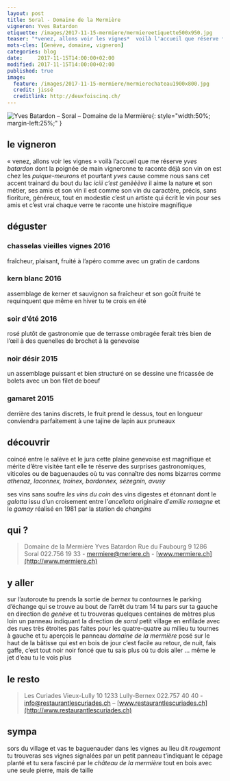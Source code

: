 ```yaml
---
layout: post
title: Soral - Domaine de la Mermière
vigneron: Yves Batardon
etiquette: /images/2017-11-15-mermiere/mermiereetiquette500x950.jpg
teaser: "*venez, allons voir les vignes*  voilà l'accueil que réserve *yves batardon* dont la poignée de main vigneronne te raconte déjà son vin"
mots-cles: [Genève, domaine, vigneron]
categories: blog
date:     2017-11-15T14:00:00+02:00
modified: 2017-11-15T14:00:00+02:00
published: true 
image:
  feature: /images/2017-11-15-mermiere/mermierechateau1900x800.jpg
  credit: jissé
  creditlink: http://deuxfoiscinq.ch/
---
```


![Yves Batardon – Soral – Domaine de la Mermière][i1]{: style="width:50%; margin-left:25%;" }

[i1]: ../../images/2017-11-15-mermiere/mermierevigneron1000x1800.jpg

## le vigneron
« venez, allons voir les vignes » voilà l’accueil que me réserve *yves batardon* dont la poignée de main vigneronne te raconte déjà son vin
on est chez les *puique-meuron*s et pourtant *yves* cause comme nous sans cet accent trainard du bout du lac *iciii c’est genèèève*
il aime la nature et son métier, ses amis et son vin
il est comme son vin du caractère, précis, sans fioriture, généreux, tout en modestie
c’est un artiste qui écrit le vin pour ses amis et c’est vrai chaque verre te raconte une histoire magnifique

## déguster
### chasselas vieilles vignes 2016
fraîcheur, plaisant, fruité
à l’apéro comme avec un gratin de cardons

### kern blanc 2016
assemblage de kerner et sauvignon
sa fraîcheur et son goût fruité te requinquent que même en hiver tu te crois en été

### soir d’été 2016
rosé plutôt de gastronomie que de terrasse ombragée
ferait très bien de l’œil à des quenelles de brochet à la genevoise

### noir désir 2015
un assemblage puissant et bien structuré
on se dessine une fricassée de bolets avec un bon filet de boeuf

### gamaret 2015
derrière des tanins discrets, le fruit prend le dessus, tout en longueur
conviendra parfaitement  à une tajine de lapin aux pruneaux

## découvrir
coincé entre le salève et le jura cette plaine genevoise est magnifique et mérite d’être visitée tant elle te réserve des surprises gastronomiques, viticoles ou de baguenaudes où tu vas connaître des noms bizarres comme *athenaz, laconnex, troinex, bardonnex, sézegnin, avusy*

ses vins sans soufre *les vins du coin* des vins digestes et étonnant  dont le *galotta* issu d’un croisement entre l’*ancellota* originaire d’*emilie romagne* et le *gamay* réalisé en 1981 par la station de *changins*


## qui ?
> Domaine de la Mermière
> Yves Batardon
> Rue du Faubourg 9
> 1286 Soral
> 022.756 19 33 - [mermiere@meriere.ch](mailto:mermiere@meriere.ch) - [www.mermiere.ch](http://www.mermiere.ch)

## y aller
sur l’autoroute tu prends la sortie de *bernex* tu contournes le parking d’échange qui se trouve au bout de l’arrêt du tram 14 tu pars sur ta gauche en direction de *genève* et tu trouveras quelques centaines de mètres plus loin un panneau indiquant la direction de *soral* petit village en enfilade avec des rues très étroites pas faites pour les quatre-quatre
au milieu tu tournes à gauche et tu aperçois le panneau *domaine de la mermière*
posé sur le haut de la bâtisse qui est en bois
de jour c’est facile
au retour, de nuit, fais gaffe, c’est tout noir noir foncé que tu sais plus où tu dois aller … même le jet d’eau tu le vois plus

## le resto
> Les Curiades
> Vieux-Lully 10
> 1233 Lully-Bernex
> 022.757 40 40 - [info@restaurantlescuriades.ch](mailto:info@trois-etoiles.ch) – [www.restaurantlescuriades.ch](http://www.restaurantlescuriades.ch)

## sympa
sors du village et vas te baguenauder dans les vignes au lieu dit *rougemont* tu trouveras ses vignes signalées par un petit panneau t’indiquant le cépage planté et tu sera fasciné par le *château de la mermière* tout en bois avec une seule pierre, mais de taille
